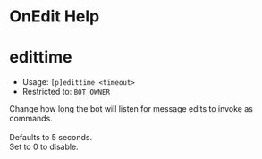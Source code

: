 # OnEdit Help

# edittime
 - Usage: `[p]edittime <timeout> `
 - Restricted to: `BOT_OWNER`

Change how long the bot will listen for message edits to invoke as commands.<br/><br/>Defaults to 5 seconds.<br/>Set to 0 to disable.

